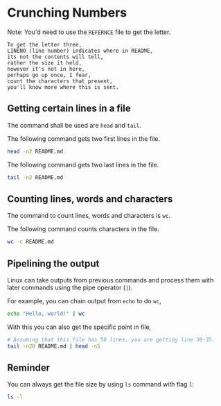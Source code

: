 # Crunching Numbers

Note: You'd need to use the `REFERNCE` file to get the letter.

```
To get the letter three,
LINENO (line number) indicates where in README,
its not the contents will tell,
rather the size it held,
however it's not in here,
perhaps go up once, I fear,
count the characters that present,
you'll know more where this is sent.
```

## Getting certain lines in a file

The command shall be used are `head` and `tail`.

The following command gets two first lines in the file.
```sh
head -n2 README.md
```

The following command gets two last lines in the file.
```sh
tail -n2 README.md
```

## Counting lines, words and characters

The command to count lines, words and characters is `wc`.

The following command counts characters in the file.
```sh
wc -c README.md
```

## Pipelining the output

Linux can take outputs from previous commands and process them with later commands using the pipe operator (`|`).

For example, you can chain output from `echo` to do `wc`,
```sh
echo "Hello, world!" | wc
```

With this you can also get the specific point in file,
```sh
# Assuming that this file has 50 lines, you are getting line 30-35.
tail -n20 README.md | head -n5
```

## Reminder

You can always get the file size by using `ls` command with flag `l`:

```sh
ls -l
```
